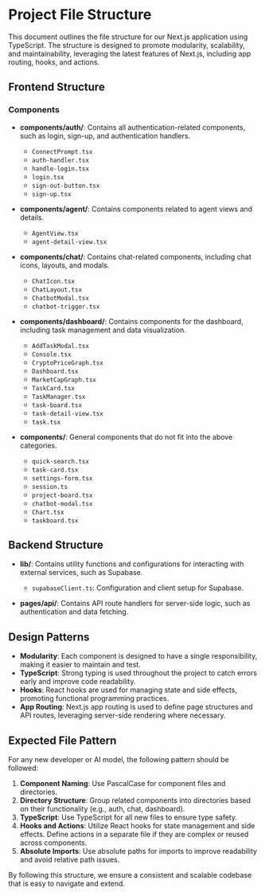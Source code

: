 # Project File Structure

This document outlines the file structure for our Next.js application using TypeScript. The structure is designed to promote modularity, scalability, and maintainability, leveraging the latest features of Next.js, including app routing, hooks, and actions.

## Frontend Structure

### Components

- **components/auth/**: Contains all authentication-related components, such as login, sign-up, and authentication handlers.
  - `ConnectPrompt.tsx`
  - `auth-handler.tsx`
  - `handle-login.tsx`
  - `login.tsx`
  - `sign-out-button.tsx`
  - `sign-up.tsx`

- **components/agent/**: Contains components related to agent views and details.
  - `AgentView.tsx`
  - `agent-detail-view.tsx`

- **components/chat/**: Contains chat-related components, including chat icons, layouts, and modals.
  - `ChatIcon.tsx`
  - `ChatLayout.tsx`
  - `ChatbotModal.tsx`
  - `chatbot-trigger.tsx`

- **components/dashboard/**: Contains components for the dashboard, including task management and data visualization.
  - `AddTaskModal.tsx`
  - `Console.tsx`
  - `CryptoPriceGraph.tsx`
  - `Dashboard.tsx`
  - `MarketCapGraph.tsx`
  - `TaskCard.tsx`
  - `TaskManager.tsx`
  - `task-board.tsx`
  - `task-detail-view.tsx`
  - `task.tsx`

- **components/**: General components that do not fit into the above categories.
  - `quick-search.tsx`
  - `task-card.tsx`
  - `settings-form.tsx`
  - `session.ts`
  - `project-board.tsx`
  - `chatbot-modal.tsx`
  - `Chart.tsx`
  - `taskboard.tsx`

## Backend Structure

- **lib/**: Contains utility functions and configurations for interacting with external services, such as Supabase.
  - `supabaseClient.ts`: Configuration and client setup for Supabase.

- **pages/api/**: Contains API route handlers for server-side logic, such as authentication and data fetching.

## Design Patterns

- **Modularity**: Each component is designed to have a single responsibility, making it easier to maintain and test.
- **TypeScript**: Strong typing is used throughout the project to catch errors early and improve code readability.
- **Hooks**: React hooks are used for managing state and side effects, promoting functional programming practices.
- **App Routing**: Next.js app routing is used to define page structures and API routes, leveraging server-side rendering where necessary.

## Expected File Pattern

For any new developer or AI model, the following pattern should be followed:

1. **Component Naming**: Use PascalCase for component files and directories.
2. **Directory Structure**: Group related components into directories based on their functionality (e.g., auth, chat, dashboard).
3. **TypeScript**: Use TypeScript for all new files to ensure type safety.
4. **Hooks and Actions**: Utilize React hooks for state management and side effects. Define actions in a separate file if they are complex or reused across components.
5. **Absolute Imports**: Use absolute paths for imports to improve readability and avoid relative path issues.

By following this structure, we ensure a consistent and scalable codebase that is easy to navigate and extend.

